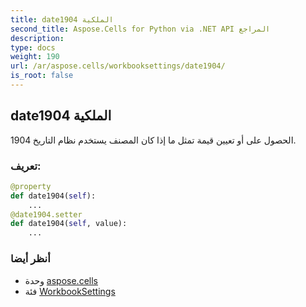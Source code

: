 ```yaml
---
title: date1904 الملكية
second_title: Aspose.Cells for Python via .NET API المراجع
description:
type: docs
weight: 190
url: /ar/aspose.cells/workbooksettings/date1904/
is_root: false
---
```

##  date1904 الملكية

الحصول على أو تعيين قيمة تمثل ما إذا كان المصنف يستخدم نظام التاريخ 1904.
###  تعريف:
```python
@property
def date1904(self):
    ...
@date1904.setter
def date1904(self, value):
    ...
```

###  أنظر أيضا
* وحدة [aspose.cells](../../)
* فئة [WorkbookSettings](/cells/python-net/ar/aspose.cells/workbooksettings)
